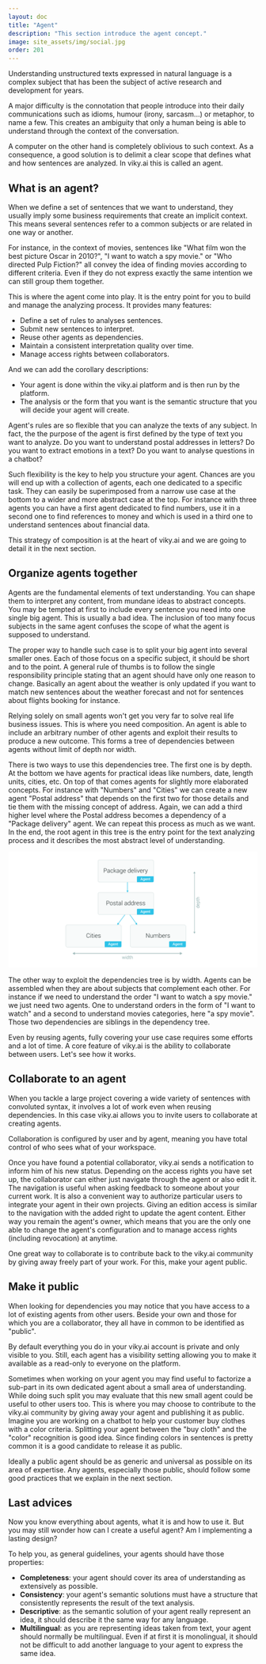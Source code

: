 ```yaml
---
layout: doc
title: "Agent"
description: "This section introduce the agent concept."
image: site_assets/img/social.jpg
order: 201
---
```


Understanding unstructured texts expressed in natural language is a complex subject that has been the subject of active research and development for years.

A major difficulty is the connotation that people introduce into their daily communications such as idioms, humour (irony, sarcasm...) or metaphor, to name a few. This creates an ambiguity that only a human being is able to understand through the context of the conversation.

A computer on the other hand is completely oblivious to such context. As a consequence, a good solution is to delimit a clear scope that defines what and how sentences are analyzed. In viky.ai this is called an agent.

## What is an agent?

When we define a set of sentences that we want to understand, they usually imply some business requirements that create an implicit context. This means several sentences refer to a common subjects or are related in one way or another.

For instance, in the context of movies, sentences like "What film won the best picture Oscar in 2010?", "I want to watch a spy movie." or "Who directed Pulp Fiction?" all convey the idea of finding movies according to different criteria. Even if they do not express exactly the same intention we can still group them together.

This is where the agent come into play. It is the entry point for you to build and manage the analyzing process. It provides many features:

* Define a set of rules to analyses sentences.
* Submit new sentences to interpret.
* Reuse other agents as dependencies.
* Maintain a consistent interpretation quality over time.
* Manage access rights between collaborators.

And we can add the corollary descriptions:

* Your agent is done within the viky.ai platform and is then run by the platform.
* The analysis or the form that you want is the semantic structure that you will decide your agent will create.

Agent's rules are so flexible that you can analyze the texts of any subject. In fact, the the purpose of the agent is first defined by the type of text you want to analyze. Do you want to understand postal addresses in letters? Do you want to extract emotions in a text? Do you want to analyse questions in a chatbot?

Such flexibility is the key to help you structure your agent. Chances are you will end up with a collection of agents, each one dedicated to a specific task. They can easily be superimposed from a narrow use case at the bottom to a wider and more abstract case at the top. For instance with three agents you can have a first agent dedicated to find numbers, use it in a second one to find references to money and which is used in a third one to understand sentences about financial data.

This strategy of composition is at the heart of viky.ai and we are going to detail it in the next section.


## Organize agents together

Agents are the fundamental elements of text understanding. You can shape them to interpret any content, from mundane ideas to abstract concepts.
You may be tempted at first to include every sentence you need into one single big agent. This is usually a bad idea. The inclusion of too many focus subjects in the same agent confuses the scope of what the agent is supposed to understand.

The proper way to handle such case is to split your big agent into several smaller ones. Each of those focus on a specific subject, it should be short and to the point. A general rule of thumbs is to follow the single responsibility principle stating that an agent should have only one reason to change. Basically an agent about the weather is only updated if you want to match new sentences about the weather forecast and not for sentences about flights booking for instance.

Relying solely on small agents won't get you very far to solve real life business issues. This is where you need composition. An agent is able to include an arbitrary number of other agents and exploit their results to produce a new outcome. This forms a tree of dependencies between agents without limit of depth nor width.

There is two ways to use this dependencies tree. The first one is by depth. At the bottom we have agents for practical ideas like numbers, date, length units, cities, etc. On top of that comes agents for slightly more elaborated concepts. For instance with "Numbers" and "Cities" we can create a new agent "Postal address" that depends on the first two for those details and tie them with the missing concept of address. Again, we can add a third higher level where the Postal address becomes a dependency of a "Package delivery" agent. We can repeat this process as much as we want. In the end, the root agent in this tree is the entry point for the text analyzing process and it describes the most abstract level of understanding.

![Dependencies tree schema](img/dependencies.png "Package delivery uses Postal address witch uses Numbers and Cities")

The other way to exploit the dependencies tree is by width. Agents can be assembled when they are about subjects that complement each other. For instance if we need to understand the order "I want to watch a spy movie." we just need two agents. One to understand orders in the form of "I want to watch" and a second to understand movies categories, here "a spy movie". Those two dependencies are siblings in the dependency tree.

Even by reusing agents, fully covering your use case requires some efforts and a lot of time. A core feature of viky.ai is the ability to collaborate between users. Let's see how it works.


## Collaborate to an agent

When you tackle a large project covering a wide variety of sentences with convoluted syntax, it involves a lot of work even when reusing dependencies. In this case viky.ai allows you to invite users to collaborate at creating agents.

Collaboration is configured by user and by agent, meaning you have total control of who sees what of your workspace.

Once you have found a potential collaborator, viky.ai sends a notification to inform him of his new status. Depending on the access rights you have set up, the collaborator can either just navigate through the agent or also edit it.
The navigation is useful when asking feedback to someone about your current work. It is also a convenient way to authorize particular users to integrate your agent in their own projects.
Giving an edition access is similar to the navigation with the added right to update the agent content.
Either way you remain the agent's owner, which means that you are the only one able to change the agent's configuration and to manage access rights (including revocation) at anytime.

One great way to collaborate is to contribute back to the viky.ai community by giving away freely part of your work. For this, make your agent public.


## Make it public

When looking for dependencies you may notice that you have access to a lot of existing agents from other users. Beside your own and those for which you are a collaborator, they all have in common to be identified as "public".

By default everything you do in your viky.ai account is private and only visible to you. Still, each agent has a visibility setting allowing you to make it available as a read-only to everyone on the platform.

Sometimes when working on your agent you may find useful to factorize a sub-part in its own dedicated agent about a small area of understanding. While doing such split you may evaluate that this new small agent could be useful to other users too. This is where you may choose to contribute to the viky.ai community by giving away your agent and publishing it as public. Imagine you are working on a chatbot to help your customer buy clothes with a color criteria. Splitting your agent between the "buy cloth" and the "color" recognition is good idea. Since finding colors in sentences is pretty common it is a good candidate to release it as public.

Ideally a public agent should be as generic and universal as possible on its area of expertise. Any agents, especially those public, should follow some good practices that we explain in the next section.


## Last advices

Now you know everything about agents, what it is and how to use it. But you may still wonder how can I create a useful agent? Am I implementing a lasting design?

To help you, as general guidelines, your agents should have those properties:

* **Completeness**: your agent should cover its area of understanding as extensively as possible.
* **Consistency**: your agent's semantic solutions must have a structure that consistently represents the result of the text analysis.
* **Descriptive**: as the semantic solution of your agent really represent an idea, it should describe it the same way for any language.
* **Multilingual**: as you are representing ideas taken from text, your agent should normally be multilingual. Even if at first it is monolingual, it should not be difficult to add another language to your agent to express the same idea.
